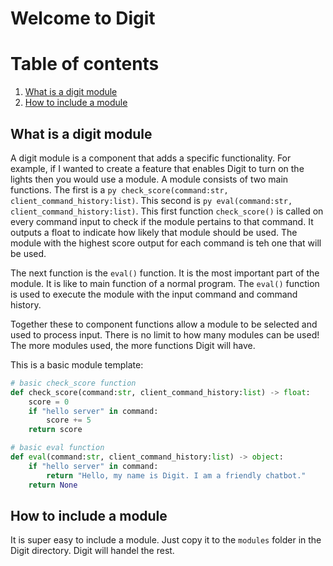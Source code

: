 # Welcome to Digit

# Table of contents
1. [What is a digit module](#what-is-a-digit-module)
2. [How to include a module](#how-to-include-a-module)

## What is a digit module
A digit module is a component that adds a specific functionality. For example, if I wanted to create a feature that enables Digit to turn on the lights then you would use a module.
A module consists of two main functions. The first is a ```py check_score(command:str, client_command_history:list)```. This second is ```py eval(command:str, client_command_history:list)```.
This first function `check_score()` is called on every command input to check if the module pertains to that command. It outputs a float to indicate how likely that module should be used. The module with the highest score output for each command is teh one that will be used.

The next function is the `eval()` function. It is the most important part of the module. It is like to main function of a normal program. The `eval()` function is used to execute the module with the input command and command history.

Together these to component functions allow a module to be selected and used to process input.
There is no limit to how many modules can be used! The more modules used, the more functions Digit will have.

This is a basic module template:
```py
# basic check_score function
def check_score(command:str, client_command_history:list) -> float:
    score = 0
    if "hello server" in command:
        score += 5
    return score

# basic eval function
def eval(command:str, client_command_history:list) -> object:
    if "hello server" in command:
        return "Hello, my name is Digit. I am a friendly chatbot."
    return None
```

## How to include a module
It is super easy to include a module. Just copy it to the `modules` folder in the Digit directory. Digit will handel the rest.

